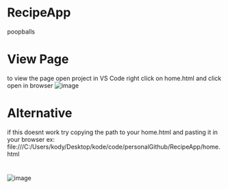 # RecipeApp
poopballs

# View Page
to view the page open project in VS Code
right click on home.html and click open in browser
![image](https://user-images.githubusercontent.com/72366575/206316293-fabe5b7f-8b07-4600-a000-ce4145ecd6eb.png)

# Alternative
if this doesnt work try copying the path to your home.html and pasting it in your browser
ex: file:///C:/Users/kody/Desktop/kode/code/personalGithub/RecipeApp/home.html

# 
![image](https://user-images.githubusercontent.com/72366575/206316561-e74c2849-31e5-4a0d-9d4a-b43f5d7bdad5.png)
